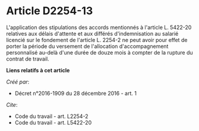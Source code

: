 # Article D2254-13

L'application des stipulations des accords mentionnés à l'article L. 5422-20 relatives aux délais d'attente et aux différés
d'indemnisation au salarié licencié sur le fondement de l'article L. 2254-2 ne peut avoir pour effet de porter la période du
versement de l'allocation d'accompagnement personnalisé au-delà d'une durée de douze mois à compter de la rupture du contrat
de travail.

**Liens relatifs à cet article**

_Créé par_:

  - Décret n°2016-1909 du 28 décembre 2016 - art. 1

_Cite_:

  - Code du travail - art. L2254-2
  - Code du travail - art. L5422-20
